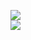 [![](https://img.shields.io/badge/Made%20With-Github%20Spray-lightgrey.svg?style=for-the-badge&logo=github)](https://github.com/Annihil/github-spray#19859)  
[![](https://i.imgur.com/2DrTn0Z.gif)](https://github.com/Annihil/github-spray)